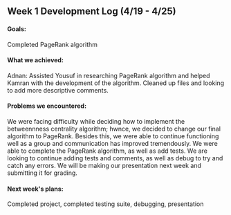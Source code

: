 ## Week 1 Development Log (4/19 - 4/25)

#### Goals: 
Completed PageRank algorithm

#### What we achieved:
Adnan: Assisted Yousuf in researching PageRank algorithm and helped Kamran with the development of the algorithm. Cleaned up files and looking to add more descriptive comments.

#### Problems we encountered:
We were facing difficulty while deciding how to implement the betweennness centrality algorithm; hwnce, we decided to change our final algorithm to PageRank. Besides this, we were able to continue functioning well as a group and communication has improved tremendously. We were able to complete the PageRank algorithm, as well as add tests. We are looking to continue adding tests and comments, as well as debug to try and catch any errors. We will be making our presentation next week and submitting it for grading.

#### Next week's plans:
Completed project, completed testing suite, debugging, presentation
